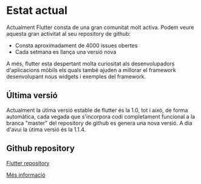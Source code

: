<!-- TITLE: Estat Actual -->

# Estat actual

Actualment Flutter consta de una gran comunitat molt activa. Podem veure aquesta gran activitat al seu repository de github:
- Consta aproximadament de 4000 issues obertes
- Cada setmana es llança una versió nova

A més, flutter esta despertant molta curiositat als desenvolupadors d'aplicacions mòbils els quals també ajuden a millorar el framework desenvolupant nous widgets i exemples del framework.

## Última versió

Actualment la útima versió estable de flutter és la 1.0, tot i això, de forma automàtica, cada vegada que s'incorpora codi completament funcional a la branca "master" del repository de github es genera una nova versió. A dia d'avui la útima versió és la 1.1.4.

## Github repository

[Flutter repository](https://github.com/flutter/flutter)

[Més informació](https://wiki-js-epl.herokuapp.com/flutter/infraestructura-desenvolupament/repositori-projecte)
